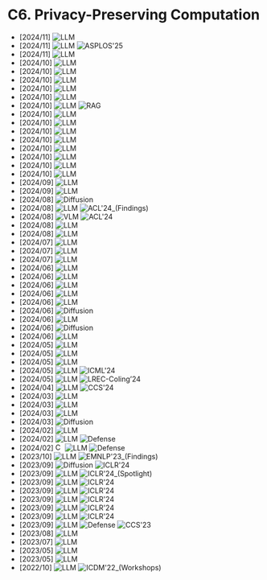 # C6. Privacy-Preserving Computation
- [2024/11] **[](https://arxiv.org/abs/2411.03887)** ![LLM](https://img.shields.io/badge/LLM-589cf4)
- [2024/11] **[](https://arxiv.org/abs/2411.03357)** ![LLM](https://img.shields.io/badge/LLM-589cf4) ![ASPLOS'25](https://img.shields.io/badge/ASPLOS'25-f1b800)
- [2024/11] **[](https://arxiv.org/abs/2411.01471)** ![LLM](https://img.shields.io/badge/LLM-589cf4)
- [2024/10] **[](https://arxiv.org/abs/2410.22307)** ![LLM](https://img.shields.io/badge/LLM-589cf4)
- [2024/10] **[](https://arxiv.org/abs/2410.19114)** ![LLM](https://img.shields.io/badge/LLM-589cf4)
- [2024/10] **[](https://arxiv.org/abs/2410.17127)** ![LLM](https://img.shields.io/badge/LLM-589cf4)
- [2024/10] **[](https://arxiv.org/abs/2410.14852)** ![LLM](https://img.shields.io/badge/LLM-589cf4)
- [2024/10] **[](https://arxiv.org/abs/2410.13060)** ![LLM](https://img.shields.io/badge/LLM-589cf4)
- [2024/10] **[](https://arxiv.org/abs/2410.13272)** ![LLM](https://img.shields.io/badge/LLM-589cf4) ![RAG](https://img.shields.io/badge/RAG-87b800)
- [2024/10] **[](https://arxiv.org/abs/2410.11876)** ![LLM](https://img.shields.io/badge/LLM-589cf4)
- [2024/10] **[](https://arxiv.org/abs/2410.12085)** ![LLM](https://img.shields.io/badge/LLM-589cf4)
- [2024/10] **[](https://arxiv.org/abs/2410.12443)** ![LLM](https://img.shields.io/badge/LLM-589cf4)
- [2024/10] **[](https://arxiv.org/abs/2410.08299)** ![LLM](https://img.shields.io/badge/LLM-589cf4)
- [2024/10] **[](https://arxiv.org/abs/2410.02912)** ![LLM](https://img.shields.io/badge/LLM-589cf4)
- [2024/10] **[](https://arxiv.org/abs/2410.02016)** ![LLM](https://img.shields.io/badge/LLM-589cf4)
- [2024/10] **[](https://arxiv.org/abs/2410.02486)** ![LLM](https://img.shields.io/badge/LLM-589cf4)
- [2024/10] **[](https://arxiv.org/abs/2410.00433)** ![LLM](https://img.shields.io/badge/LLM-589cf4)
- [2024/09] **[](https://arxiv.org/abs/2409.19120)** ![LLM](https://img.shields.io/badge/LLM-589cf4)
- [2024/09] **[](https://arxiv.org/abs/2409.19134)** ![LLM](https://img.shields.io/badge/LLM-589cf4)
- [2024/08] **[](https://arxiv.org/abs/2408.14738)** ![Diffusion](https://img.shields.io/badge/Diffusion-a99cf4)
- [2024/08] **[](https://aclanthology.org/2024.findings-acl.790/)** ![LLM](https://img.shields.io/badge/LLM-589cf4) ![ACL'24_(Findings)](https://img.shields.io/badge/ACL'24_(Findings)-f1b800)
- [2024/08] **[](https://aclanthology.org/2024.acl-long.467/)** ![VLM](https://img.shields.io/badge/VLM-c7688b) ![ACL'24](https://img.shields.io/badge/ACL'24-f1b800)
- [2024/08] **[](https://arxiv.org/abs/2408.07004)** ![LLM](https://img.shields.io/badge/LLM-589cf4)
- [2024/08] **[](https://arxiv.org/abs/2408.03561)** ![LLM](https://img.shields.io/badge/LLM-589cf4)
- [2024/07] **[](https://arxiv.org/abs/2407.07737)** ![LLM](https://img.shields.io/badge/LLM-589cf4)
- [2024/07] **[](https://arxiv.org/abs/2407.02956)** ![LLM](https://img.shields.io/badge/LLM-589cf4)
- [2024/07] **[](https://arxiv.org/abs/2407.02960)** ![LLM](https://img.shields.io/badge/LLM-589cf4)
- [2024/06] **[](https://arxiv.org/abs/2406.14898)** ![LLM](https://img.shields.io/badge/LLM-589cf4)
- [2024/06] **[](https://arxiv.org/abs/2406.14322)** ![LLM](https://img.shields.io/badge/LLM-589cf4)
- [2024/06] **[](https://arxiv.org/abs/2406.14318)** ![LLM](https://img.shields.io/badge/LLM-589cf4)
- [2024/06] **[](https://arxiv.org/abs/2406.10976)** ![LLM](https://img.shields.io/badge/LLM-589cf4)
- [2024/06] **[](https://arxiv.org/abs/2406.11087)** ![LLM](https://img.shields.io/badge/LLM-589cf4)
- [2024/06] **[](https://arxiv.org/abs/2406.05257)** ![Diffusion](https://img.shields.io/badge/Diffusion-a99cf4)
- [2024/06] **[](https://arxiv.org/abs/2406.02958)** ![LLM](https://img.shields.io/badge/LLM-589cf4)
- [2024/06] **[](https://arxiv.org/abs/2406.01355)** ![Diffusion](https://img.shields.io/badge/Diffusion-a99cf4)
- [2024/06] **[](https://arxiv.org/abs/2406.01394)** ![LLM](https://img.shields.io/badge/LLM-589cf4)
- [2024/05] **[](https://arxiv.org/abs/2405.20681)** ![LLM](https://img.shields.io/badge/LLM-589cf4)
- [2024/05] **[](https://arxiv.org/abs/2405.18744)** ![LLM](https://img.shields.io/badge/LLM-589cf4)
- [2024/05] **[](https://arxiv.org/abs/2405.18776)** ![LLM](https://img.shields.io/badge/LLM-589cf4)
- [2024/05] **[](https://arxiv.org/abs/2405.18194)** ![LLM](https://img.shields.io/badge/LLM-589cf4) ![ICML'24](https://img.shields.io/badge/ICML'24-f1b800)
- [2024/05] **[](https://arxiv.org/abs/2405.04032)** ![LLM](https://img.shields.io/badge/LLM-589cf4) ![LREC-Coling’24](https://img.shields.io/badge/LREC-Coling’24-f1b800)
- [2024/04] **[](https://arxiv.org/abs/2404.16109)** ![LLM](https://img.shields.io/badge/LLM-589cf4) ![CCS'24](https://img.shields.io/badge/CCS'24-f1b800)
- [2024/03] **[](https://arxiv.org/abs/2403.08100)** ![LLM](https://img.shields.io/badge/LLM-589cf4)
- [2024/03] **[](https://arxiv.org/abs/2403.07283)** ![LLM](https://img.shields.io/badge/LLM-589cf4)
- [2024/03] **[](https://arxiv.org/abs/2403.05681)** ![LLM](https://img.shields.io/badge/LLM-589cf4)
- [2024/03] **[](https://arxiv.org/abs/2403.05794)** ![Diffusion](https://img.shields.io/badge/Diffusion-a99cf4)
- [2024/02] **[](https://arxiv.org/abs/2402.16515)** ![LLM](https://img.shields.io/badge/LLM-589cf4)
- [2024/02] **[](https://arxiv.org/abs/2402.08227)** ![LLM](https://img.shields.io/badge/LLM-589cf4) ![Defense](https://img.shields.io/badge/Defense-87b800)
- [2024/02] **[](https://arxiv.org/abs/2402.05868)** [<img src="https://github.com/FortAwesome/Font-Awesome/blob/6.x/svgs/brands/github.svg" alt="Code" width="15" height="15">](https://github.com/agiresearch/PromptCrypt) ![LLM](https://img.shields.io/badge/LLM-589cf4) ![Defense](https://img.shields.io/badge/Defense-87b800)
- [2023/10] **[](https://arxiv.org/abs/2310.16111)** ![LLM](https://img.shields.io/badge/LLM-589cf4) ![EMNLP'23_(Findings)](https://img.shields.io/badge/EMNLP'23_(Findings)-f1b800)
- [2023/09] **[](https://openreview.net/forum?id=YEhQs8POIo)** ![Diffusion](https://img.shields.io/badge/Diffusion-a99cf4) ![ICLR'24](https://img.shields.io/badge/ICLR'24-f1b800)
- [2023/09] **[](https://openreview.net/forum?id=Ifz3IgsEPX)** ![LLM](https://img.shields.io/badge/LLM-589cf4) ![ICLR'24_(Spotlight)](https://img.shields.io/badge/ICLR'24_(Spotlight)-f1b800)
- [2023/09] **[](https://openreview.net/forum?id=ztpy1gsUpT)** ![LLM](https://img.shields.io/badge/LLM-589cf4) ![ICLR'24](https://img.shields.io/badge/ICLR'24-f1b800)
- [2023/09] **[](https://openreview.net/forum?id=NLPzL6HWNl)** ![LLM](https://img.shields.io/badge/LLM-589cf4) ![ICLR'24](https://img.shields.io/badge/ICLR'24-f1b800)
- [2023/09] **[](https://openreview.net/forum?id=x4OPJ7lHVU)** ![LLM](https://img.shields.io/badge/LLM-589cf4) ![ICLR'24](https://img.shields.io/badge/ICLR'24-f1b800)
- [2023/09] **[](https://openreview.net/forum?id=oZtt0pRnOl)** ![LLM](https://img.shields.io/badge/LLM-589cf4) ![ICLR'24](https://img.shields.io/badge/ICLR'24-f1b800)
- [2023/09] **[](https://openreview.net/forum?id=3d0OmYTNui)** ![LLM](https://img.shields.io/badge/LLM-589cf4) ![ICLR'24](https://img.shields.io/badge/ICLR'24-f1b800)
- [2023/09] **[](https://arxiv.org/abs/2309.06746)** ![LLM](https://img.shields.io/badge/LLM-589cf4) ![Defense](https://img.shields.io/badge/Defense-87b800) ![CCS'23](https://img.shields.io/badge/CCS'23-f1b800)
- [2023/08] **[](https://eprint.iacr.org/2023/1269)** ![LLM](https://img.shields.io/badge/LLM-589cf4)
- [2023/07] **[](https://eprint.iacr.org/2023/1147)** ![LLM](https://img.shields.io/badge/LLM-589cf4)
- [2023/05] **[](https://arxiv.org/abs/2305.06212)** ![LLM](https://img.shields.io/badge/LLM-589cf4)
- [2023/05] **[](https://arxiv.org/abs/2305.05973)** ![LLM](https://img.shields.io/badge/LLM-589cf4)
- [2022/10] **[](https://arxiv.org/abs/2210.15042)** ![LLM](https://img.shields.io/badge/LLM-589cf4) ![ICDM'22_(Workshops)](https://img.shields.io/badge/ICDM'22_(Workshops)-f1b800)
